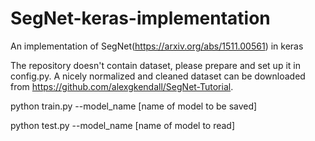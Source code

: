 # SegNet-keras-implementation
An implementation of SegNet(https://arxiv.org/abs/1511.00561) in keras

The repository doesn't contain dataset, please prepare and set up it in config.py. A nicely normalized and cleaned dataset can be downloaded from https://github.com/alexgkendall/SegNet-Tutorial.

python train.py --model_name [name of model to be saved]
  
python test.py --model_name [name of model to read]
